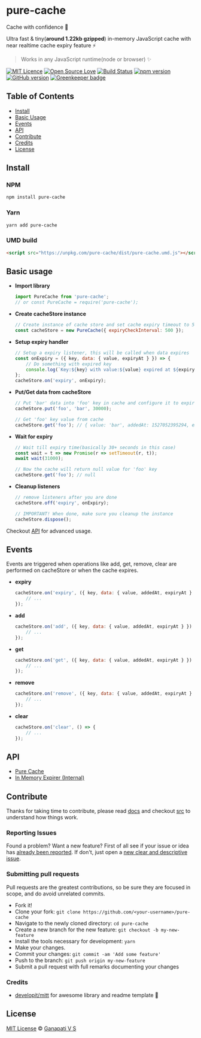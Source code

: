 # pure-cache

Cache with confidence 🎉

Ultra fast & tiny(**around 1.22kb gzipped**) in-memory JavaScript cache with near realtime cache expiry feature ⚡

> Works in any JavaScript runtime(node or browser) ✨

[![MIT Licence](https://badges.frapsoft.com/os/mit/mit.svg?v=103)](https://opensource.org/licenses/mit-license.php)
[![Open Source Love](https://badges.frapsoft.com/os/v2/open-source.svg?v=103)](https://github.com/ganapativs/pure-cache/)
[![Build Status](https://travis-ci.com/ganapativs/pure-cache.svg?branch=master)](https://travis-ci.com/ganapativs/pure-cache)
[![npm version](https://badge.fury.io/js/pure-cache.svg)](https://badge.fury.io/js/pure-cache)
[![GitHub version](https://badge.fury.io/gh/ganapativs%2Fpure-cache.svg)](https://badge.fury.io/gh/ganapativs%2Fpure-cache) [![Greenkeeper badge](https://badges.greenkeeper.io/ganapativs/pure-cache.svg)](https://greenkeeper.io/)

## Table of Contents

- [Install](#install)
- [Basic Usage](#basic-usage)
- [Events](#events)
- [API](#api)
- [Contribute](#contribute)
- [Credits](#credits)
- [License](#license)

## Install

### NPM

```sh
npm install pure-cache
```

### Yarn

```sh
yarn add pure-cache
```

### UMD build

```html
<script src="https://unpkg.com/pure-cache/dist/pure-cache.umd.js"></script>
```

## Basic usage

- **Import library**
    ```js
    import PureCache from 'pure-cache';
    // or const PureCache = require('pure-cache');
    ```
- **Create cacheStore instance**
    ```js
    // Create instance of cache store and set cache expiry timeout to 500ms
    const cacheStore = new PureCache({ expiryCheckInterval: 500 });
    ```
- **Setup expiry handler**
    ```js
    // Setup a expiry listener, this will be called when data expires
    const onExpiry = ({ key, data: { value, expiryAt } }) => {
        // Do something with expired key
        console.log(`Key:${key} with value:${value} expired at ${expiryAt}.`);
    };
    cacheStore.on('expiry', onExpiry);
    ```
- **Put/Get data from cacheStore**
    ```js
    // Put 'bar' data into 'foo' key in cache and configure it to expire after 30s
    cacheStore.put('foo', 'bar', 30000);

    // Get 'foo' key value from cache
    cacheStore.get('foo'); // { value: 'bar', addedAt: 1527052395294, expiryAt: 1527052425294 }
    ```
- **Wait for expiry**
    ```js
    // Wait till expiry time(basically 30+ seconds in this case)
    const wait = t => new Promise(r => setTimeout(r, t));
    await wait(31000);

    // Now the cache will return null value for 'foo' key
    cacheStore.get('foo'); // null
    ```
- **Cleanup listeners**
    ```js
    // remove listeners after you are done
    cacheStore.off('expiry', onExpiry);

    // IMPORTANT! When done, make sure you cleanup the instance
    cacheStore.dispose();
    ```
Checkout [API](#api) for advanced usage.


## Events

Events are triggered when operations like add, get, remove, clear are performed on cacheStore or when the cache expires.

- **expiry**
    ```js
    cacheStore.on('expiry', ({ key, data: { value, addedAt, expiryAt } }) => {
        // ...
    });
    ```
- **add**
    ```js
    cacheStore.on('add', ({ key, data: { value, addedAt, expiryAt } }) => {
        // ...
    });
    ```
- **get**
    ```js
    cacheStore.on('get', ({ key, data: { value, addedAt, expiryAt } }) => {
        // ...
    });
    ```
- **remove**
    ```js
    cacheStore.on('remove', ({ key, data: { value, addedAt, expiryAt } }) => {
        // ...
    });
    ```
- **clear**
    ```js
    cacheStore.on('clear', () => {
        // ...
    });
    ```

## API

- [Pure Cache](docs/pureCache.md)
- [In Memory Expirer (Internal)](docs/inMemoryExpirer.md)

## Contribute

Thanks for taking time to contribute, please read [docs](docs) and checkout [src](src) to understand how things work.

### Reporting Issues

Found a problem? Want a new feature? First of all see if your issue or idea has [already been reported](../../issues).
If don't, just open a [new clear and descriptive issue](../../issues/new).

### Submitting pull requests

Pull requests are the greatest contributions, so be sure they are focused in scope, and do avoid unrelated commits.

- Fork it!
- Clone your fork: `git clone https://github.com/<your-username>/pure-cache`
- Navigate to the newly cloned directory: `cd pure-cache`
- Create a new branch for the new feature: `git checkout -b my-new-feature`
- Install the tools necessary for development: `yarn`
- Make your changes.
- Commit your changes: `git commit -am 'Add some feature'`
- Push to the branch: `git push origin my-new-feature`
- Submit a pull request with full remarks documenting your changes

### Credits

- [developit/mitt](https://github.com/developit/mitt) for awesome library and readme template 🙏

## License

[MIT License](https://opensource.org/licenses/MIT) © [Ganapati V S](http://meetguns.com)
